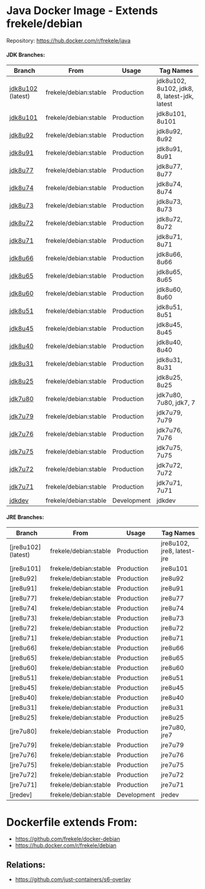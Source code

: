 # Java Docker Image - Extends frekele/debian

Repository: https://hub.docker.com/r/frekele/java

#### JDK Branches:
| Branch                | From                     | Usage        | Tag Names                                      |
| --------------------- | ------------------------ | ------------ | ---------------------------------------------- |
| [jdk8u102] (latest)   | frekele/debian:stable    | Production   | jdk8u102, 8u102, jdk8, 8, latest-jdk, latest   |
| [jdk8u101]            | frekele/debian:stable    | Production   | jdk8u101, 8u101                                |
| [jdk8u92]             | frekele/debian:stable    | Production   | jdk8u92, 8u92                                  |
| [jdk8u91]             | frekele/debian:stable    | Production   | jdk8u91, 8u91                                  |
| [jdk8u77]             | frekele/debian:stable    | Production   | jdk8u77, 8u77                                  |
| [jdk8u74]             | frekele/debian:stable    | Production   | jdk8u74, 8u74                                  |
| [jdk8u73]             | frekele/debian:stable    | Production   | jdk8u73, 8u73                                  |
| [jdk8u72]             | frekele/debian:stable    | Production   | jdk8u72, 8u72                                  |
| [jdk8u71]             | frekele/debian:stable    | Production   | jdk8u71, 8u71                                  |
| [jdk8u66]             | frekele/debian:stable    | Production   | jdk8u66, 8u66                                  |
| [jdk8u65]             | frekele/debian:stable    | Production   | jdk8u65, 8u65                                  |
| [jdk8u60]             | frekele/debian:stable    | Production   | jdk8u60, 8u60                                  |
| [jdk8u51]             | frekele/debian:stable    | Production   | jdk8u51, 8u51                                  |
| [jdk8u45]             | frekele/debian:stable    | Production   | jdk8u45, 8u45                                  |
| [jdk8u40]             | frekele/debian:stable    | Production   | jdk8u40, 8u40                                  |
| [jdk8u31]             | frekele/debian:stable    | Production   | jdk8u31, 8u31                                  |
| [jdk8u25]             | frekele/debian:stable    | Production   | jdk8u25, 8u25                                  |
| [jdk7u80]             | frekele/debian:stable    | Production   | jdk7u80, 7u80, jdk7, 7                         |
| [jdk7u79]             | frekele/debian:stable    | Production   | jdk7u79, 7u79                                  |
| [jdk7u76]             | frekele/debian:stable    | Production   | jdk7u76, 7u76                                  |
| [jdk7u75]             | frekele/debian:stable    | Production   | jdk7u75, 7u75                                  |
| [jdk7u72]             | frekele/debian:stable    | Production   | jdk7u72, 7u72                                  |
| [jdk7u71]             | frekele/debian:stable    | Production   | jdk7u71, 7u71                                  |
| [jdkdev]              | frekele/debian:stable    | Development  | jdkdev                                         |

#### JRE Branches:
| Branch                | From                     | Usage        | Tag Names                                      |
| --------------------- | ------------------------ | ------------ | ---------------------------------------------- |
| [jre8u102] (latest)   | frekele/debian:stable    | Production   | jre8u102, jre8, latest-jre              |
| [jre8u101]            | frekele/debian:stable    | Production   | jre8u101                                |
| [jre8u92]             | frekele/debian:stable    | Production   | jre8u92                                  |
| [jre8u91]             | frekele/debian:stable    | Production   | jre8u91                                  |
| [jre8u77]             | frekele/debian:stable    | Production   | jre8u77                                  |
| [jre8u74]             | frekele/debian:stable    | Production   | jre8u74                                  |
| [jre8u73]             | frekele/debian:stable    | Production   | jre8u73                                  |
| [jre8u72]             | frekele/debian:stable    | Production   | jre8u72                                  |
| [jre8u71]             | frekele/debian:stable    | Production   | jre8u71                                  |
| [jre8u66]             | frekele/debian:stable    | Production   | jre8u66                                  |
| [jre8u65]             | frekele/debian:stable    | Production   | jre8u65                                  |
| [jre8u60]             | frekele/debian:stable    | Production   | jre8u60                                  |
| [jre8u51]             | frekele/debian:stable    | Production   | jre8u51                                  |
| [jre8u45]             | frekele/debian:stable    | Production   | jre8u45                                  |
| [jre8u40]             | frekele/debian:stable    | Production   | jre8u40                                  |
| [jre8u31]             | frekele/debian:stable    | Production   | jre8u31                                  |
| [jre8u25]             | frekele/debian:stable    | Production   | jre8u25                                  |
| [jre7u80]             | frekele/debian:stable    | Production   | jre7u80, jre7                            |
| [jre7u79]             | frekele/debian:stable    | Production   | jre7u79                                  |
| [jre7u76]             | frekele/debian:stable    | Production   | jre7u76                                  |
| [jre7u75]             | frekele/debian:stable    | Production   | jre7u75                                  |
| [jre7u72]             | frekele/debian:stable    | Production   | jre7u72                                  |
| [jre7u71]             | frekele/debian:stable    | Production   | jre7u71                                  |
| [jredev]              | frekele/debian:stable    | Development  | jredev                                   |


# Dockerfile extends From:
- https://github.com/frekele/docker-debian
- https://hub.docker.com/r/frekele/debian

## Relations:
 - https://github.com/just-containers/s6-overlay


[jdk8u102]: https://github.com/frekele/docker-java/blob/xxxxx/Dockerfile
[jdk8u101]: https://github.com/frekele/docker-java/blob/xxxxx/Dockerfile
[jdk8u92]: https://github.com/frekele/docker-java/blob/xxxxx/Dockerfile
[jdk8u91]: https://github.com/frekele/docker-java/blob/xxxxx/Dockerfile
[jdk8u77]: https://github.com/frekele/docker-java/blob/xxxxx/Dockerfile
[jdk8u74]: https://github.com/frekele/docker-java/blob/xxxxx/Dockerfile
[jdk8u73]: https://github.com/frekele/docker-java/blob/xxxxx/Dockerfile
[jdk8u72]: https://github.com/frekele/docker-java/blob/xxxxx/Dockerfile
[jdk8u71]: https://github.com/frekele/docker-java/blob/xxxxx/Dockerfile
[jdk8u66]: https://github.com/frekele/docker-java/blob/xxxxx/Dockerfile
[jdk8u65]: https://github.com/frekele/docker-java/blob/xxxxx/Dockerfile
[jdk8u60]: https://github.com/frekele/docker-java/blob/xxxxx/Dockerfile
[jdk8u51]: https://github.com/frekele/docker-java/blob/xxxxx/Dockerfile
[jdk8u45]: https://github.com/frekele/docker-java/blob/xxxxx/Dockerfile
[jdk8u40]: https://github.com/frekele/docker-java/blob/xxxxx/Dockerfile
[jdk8u31]: https://github.com/frekele/docker-java/blob/xxxxx/Dockerfile
[jdk8u25]: https://github.com/frekele/docker-java/blob/xxxxx/Dockerfile
[jdk7u80]: https://github.com/frekele/docker-java/blob/xxxxx/Dockerfile
[jdk7u79]: https://github.com/frekele/docker-java/blob/xxxxx/Dockerfile
[jdk7u76]: https://github.com/frekele/docker-java/blob/xxxxx/Dockerfile
[jdk7u75]: https://github.com/frekele/docker-java/blob/xxxxx/Dockerfile
[jdk7u72]: https://github.com/frekele/docker-java/blob/xxxxx/Dockerfile
[jdk7u71]: https://github.com/frekele/docker-java/blob/xxxxx/Dockerfile
[jdkdev]: https://github.com/frekele/docker-java/blob/xxxxx/Dockerfile

